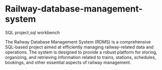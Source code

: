 # Railway-database-management-system
SQL project,sql workbench

The Railway Database Management System (RDMS) is a comprehensive SQL-based project aimed at efficiently managing railway-related data and operations. The system is 
designed to provide a robust platform for storing, organizing, and retrieving information related to trains, stations, schedules, bookings, and other essential aspects of railway management.


